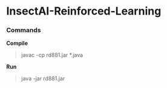 # InsectAI-Reinforced-Learning

### Commands

**Compile**
> javac -cp rd881.jar *.java

**Run**
> java -jar rd881.jar